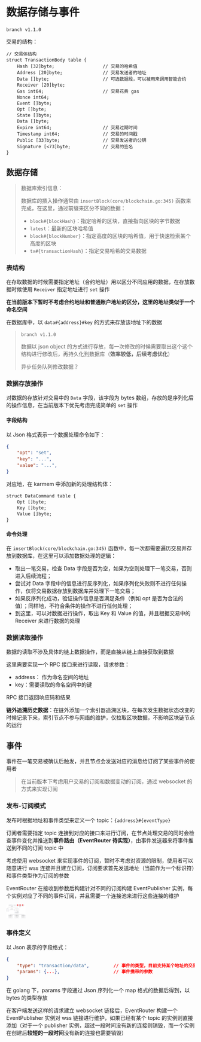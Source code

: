 # 数据存储与事件

`branch v1.1.0`

交易的结构：

```
// 交易体结构
struct TransactionBody table {
    Hash [32]byte;					// 交易的哈希值
    Address [20]byte;				// 交易发送者的地址
    Data []byte;					// 可选数据段，可以被用来调用智能合约
    Receiver [20]byte;
    Gas int64;						// 交易花费 gas
    Nonce int64;
    Event []byte;
    Opt []byte;
    State []byte;
    Data []byte;
    Expire int64;					// 交易过期时间
    Timestamp int64;				// 交易的时间戳
    Public [33]byte;				// 交易发送者的公钥
    Signature [<73]byte;			// 交易的签名
}
```

## 数据存储

> 数据库索引信息：
>
> 数据库的插入操作通常由 `insertBlock(core/blockchain.go:345)` 函数来完成，在这里，通过前缀来区分不同的数据：
>
> * `block#{blockHash}`：指定哈希的区块，直接指向区块的字节数据
> * `latest`：最新的区块哈希值
> * `block#{blockNumber}`：指定高度的区块的哈希值，用于快速检索某个高度的区块
> * `tx#{transactionHash}`：指定交易哈希的交易数据

### 表结构

在存取数据的时候需要指定地址（合约地址）用以区分不同应用的数据，在存放数据时候使用 `Receiver` 指定地址进行 `set` 操作

**在当前版本下暂时不考虑合约地址和普通账户地址的区分，这里的地址类似于一个命名空间**

在数据库中，以 `data#{address}#key` 的方式来存放该地址下的数据

> `branch v1.1.0`
>
> 数据以 json object 的方式进行存放，每一次修改的时候需要取出这个这个结构进行修改后，再持久化到数据库（**效率较低，后续考虑优化**）
>
> 异步任务队列修改数据？

### 数据存放操作

对数据的存放针对交易中的 `Data` 字段，该字段为 bytes 数组，存放的是序列化后的操作信息，在当前版本下优先考虑完成简单的 `set` 操作

#### 字段结构

以 Json 格式表示一个数据处理命令如下：

```json
{
	"opt": "set",
    "key": "...",
    "value": "...",
}
```

对应地，在 karmem 中添加新的处理结构体：

```
struct DataCommand table {
	Opt []byte;
	Key []byte;
	Value []byte;
}
```

#### 命令处理

在 `insertBlock(core/blockchain.go:345)` 函数中，每一次都需要遍历交易并存放到数据库，在这里可以添加数据处理的逻辑：

* 取出一笔交易，检查 Data 字段是否为空，如果为空则处理下一笔交易，否则进入后续流程；
* 尝试对 Data 字段中的信息进行反序列化，如果序列化失败则不进行任何操作，仅将交易数据存放到数据库并处理下一笔交易；
* 如果反序列化成功，验证操作信息是否满足条件（例如 opt 是否为合法的值）；同样地，不符合条件的操作不进行任何处理；
* 到这里，可以对数据进行操作，取出 Key 和 Value 的值，并且根据交易中的 Receiver 来进行数据的处理

### 数据读取操作

数据的读取不涉及具体的链上数据操作，而是直接从链上直接获取到数据

这里需要实现一个 RPC 接口来进行读取，请求参数：

* address： 作为命名空间的地址
* key：需要读取的命名空间中的键

RPC 接口返回响应码和结果

**链外追溯历史数据**：在链外添加一个索引器追溯区块，在每次发生数据状态改变的时候记录下来，索引节点不参与网络的维护，仅拉取区块数据，不影响区块链节点的运行

## 事件

事件在一笔交易被确认后触发，并且节点会发送对应的消息给订阅了某些事件的使用者

> 在当前版本下考虑用户交易的订阅和数据变动的订阅，通过 websocket 的方式来实现订阅

### 发布-订阅模式

发布时根据地址和事件类型来定义一个 topic：`{address}#{eventType}`

订阅者需要指定 topic 连接到对应的接口来进行订阅，在节点处理交易的同时会检查事件变化并推送到**事件路由（EventRouter 待实现）**，由事件发送器来将事件推送到不同的订阅 topic 中

考虑使用 websocket 来实现事件的订阅，暂时不考虑对资源的限制，使用者可以随意进行 wss 连接并且建立订阅，订阅要求首先发送地址（当前作为一个标识符）和事件类型作为订阅的参数

EventRouter 在接收到参数后构建针对不同的订阅构建 EventPublisher 实例，每个实例对应了不同的事件订阅，并且需要一个连接池来进行这些连接的维护

<img src="./assets/image-20240101225205222.png" alt="image-20240101225205222" style="zoom:5%;" />

### 事件定义

以 Json 表示的字段格式：

```json
{
    "type": "transaction/data",			// 事件的类型，目前支持某个地址的交易订阅或数据变更（branch v1.1.0-dev）
    "params": {...},					// 事件携带的参数
}
```

在 golang 下，params 字段通过 Json 序列化一个 map 格式的数据后得到，以 bytes 的类型存放

在客户端发送这样的请求建立 websocket 链接后，EventRouter 构建一个 EventPublisher 实例对 wss 链接进行维护，如果已经有某个 topic 的实例则直接添加（对于一个 publisher 实例，超过一段时间没有新的连接则销毁，而一个实例在创建后**较短的一段时间**没有新的连接也需要销毁）
